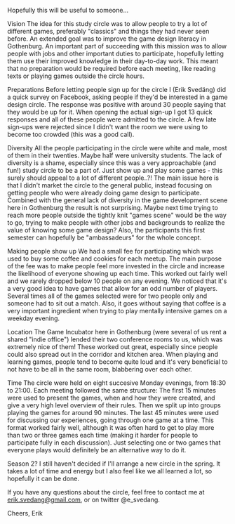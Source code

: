 Hopefully this will be useful to someone...

Vision
The idea for this study circle was to allow people to try a lot of different games, preferably "classics" and things they had never seen before. An extended goal was to improve the game design literacy in Gothenburg. An important part of succeeding with this mission was to allow people with jobs and other important duties to participate, hopefully letting them use their improved knowledge in their day-to-day work. This meant that no preparation would be required before each meeting, like reading texts or playing games outside the circle hours.

Preparations
Before letting people sign up for the circle I (Erik Svedäng) did a quick survey on Facebook, asking people if they'd be interested in a game design circle. The response was positive with around 30 people saying that they would be up for it. When opening the actual sign-up I got 13 quick responses and all of these people were admitted to the circle. A few late sign-ups were rejected since I didn't want the room we were using to become too crowded (this was a good call).

Diversity
All the people participating in the circle were white and male, most of them in their twenties. Maybe half were university students. The lack of diversity is a shame, especially since this was a very approachable (and fun!) study circle to be a part of. Just show up and play some games - this surely should appeal to a lot of different people..?! The main issue here is that I didn't market the circle to the general public, instead focusing on getting people who were already doing game design to participate. Combined with the general lack of diversity in the game development scene here in Gothenburg the result is not surprising. Maybe next time trying to reach more people outside the tightly knit "games scene" would be the way to go, trying to make people with other jobs and backgrounds to realize the value of knowing some game design? Also, the participants this first semester can hopefully be "ambassadeurs" for the whole concept.

Making people show up
We had a small fee for participating which was used to buy some coffee and cookies for each meetup. The main purpose of the fee was to make people feel more invested in the circle and increase the likelihood of everyone showing up each time. This worked out fairly well and we rarely dropped below 10 people on any evening. We noticed that it's a very good idea to have games that allow for an odd number of players. Several times all of the games selected were for two people only and someone had to sit out a match. Also, it goes without saying that coffee is a very important ingredient when trying to play mentally intensive games on a weekday evening.

Location
The Game Incubator here in Gothenburg (were several of us rent a shared "indie office") lended their two conference rooms to us, which was extremely nice of them! These worked out great, especially since people could also spread out in the corridor and kitchen area. When playing and learning games, people tend to become quite loud and it's very beneficial to not have to be all in the same room, blabbering over each other.

Time
The circle were held on eight succesive Monday evenings, from 18:30 to 21:00. Each meeting followed the same structure: The first 15 minutes were used to present the games, when and how they were created, and give a very high level overview of their rules. Then we split up into groups playing the games for around 90 minutes. The last 45 minutes were used for discussing our experiences, going through one game at a time. This format worked fairly well, although it was often hard to get to play more than two or three games each time (making it harder for people to participate fully in each discussion). Just selecting one or two games that everyone plays would definitely be an alternative way to do it.

Season 2?
I still haven't decided if I'll arrange a new circle in the spring. It takes a lot of time and energy but I also feel like we all learned a lot, so hopefully it can be done.

If you have any questions about the circle, feel free to contact me at erik.svedang@gmail.com, or on twitter @e_svedang.

Cheers,
Erik

